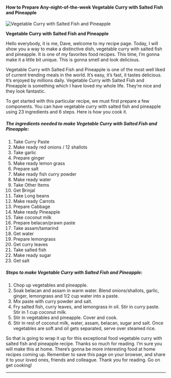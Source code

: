             

#### How to Prepare Any-night-of-the-week Vegetable Curry with Salted Fish and Pineapple

![Vegetable Curry with Salted Fish and Pineapple](https://img-global.cpcdn.com/recipes/a29c94e37d96c5c3/751x532cq70/vegetable-curry-with-salted-fish-and-pineapple-recipe-main-photo.jpg)

**Vegetable Curry with Salted Fish and Pineapple**

Hello everybody, it is me, Dave, welcome to my recipe page. Today, I will show you a way to make a distinctive dish, vegetable curry with salted fish and pineapple. It is one of my favorites food recipes. This time, I’m gonna make it a little bit unique. This is gonna smell and look delicious.

Vegetable Curry with Salted Fish and Pineapple is one of the most well liked of current trending meals in the world. It’s easy, it’s fast, it tastes delicious. It’s enjoyed by millions daily. Vegetable Curry with Salted Fish and Pineapple is something which I have loved my whole life. They’re nice and they look fantastic.

To get started with this particular recipe, we must first prepare a few components. You can have vegetable curry with salted fish and pineapple using 23 ingredients and 6 steps. Here is how you cook it.

##### The ingredients needed to make Vegetable Curry with Salted Fish and Pineapple:

1.  Take Curry Paste
2.  Make ready red onions / 12 shallots
3.  Take garlic
4.  Prepare ginger
5.  Make ready lemon grass
6.  Prepare salt
7.  Make ready fish curry powder
8.  Make ready water
9.  Take Other Items
10.  Get Brinjal
11.  Take Long beans
12.  Make ready Carrots
13.  Prepare Cabbage
14.  Make ready Pineapple
15.  Take coconut milk
16.  Prepare belacan/prawn paste
17.  Take assam/tamarind
18.  Get water
19.  Prepare lemongrass
20.  Get curry leaves
21.  Take salted fish
22.  Make ready sugar
23.  Get salt

##### Steps to make Vegetable Curry with Salted Fish and Pineapple:

1.  Chop up vegetables and pineapple.
2.  Soak belacan and assam in warm water. Blend onions/shallots, garlic, ginger, lemongrass and 1/2 cup water into a paste.
3.  Mix paste with curry powder and salt.
4.  Fry salted fish, curry leaves, and lemongrass in oil. Stir in curry paste. Stir in 1 cup coconut milk.
5.  Stir in vegetables and pineapple. Cover and cook.
6.  Stir in rest of coconut milk, water, assam, belacan, sugar and salt. Once vegetables are soft and oil gets separated, serve over steamed rice.

So that is going to wrap it up for this exceptional food vegetable curry with salted fish and pineapple recipe. Thanks so much for reading. I’m sure you will make this at home. There’s gonna be more interesting food at home recipes coming up. Remember to save this page on your browser, and share it to your loved ones, friends and colleague. Thank you for reading. Go on get cooking!

* * *